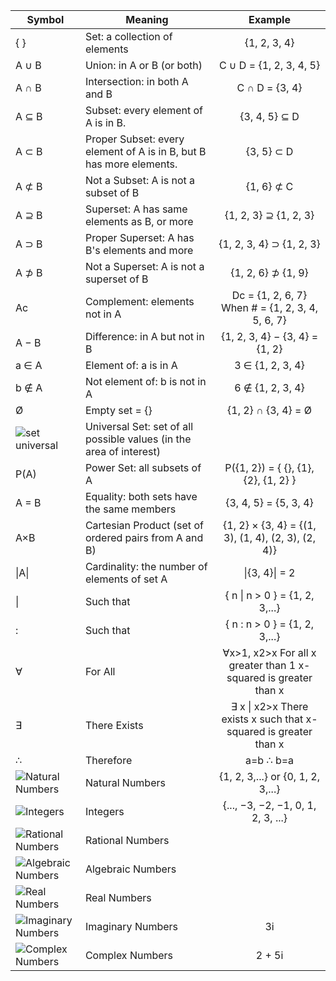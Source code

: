 
| Symbol 	| Meaning |                                                        Example                                                        	|
|--------	|----------------------------------------------------------------------	|:---------------------------------------------------------------------------------------------------------------------:	|
|   { }  	|                     Set: a collection of elements                    	|                                                      {1, 2, 3, 4}                                                     	|
|  A ∪ B 	|                     Union: in  A or  B (or both)                     	|                                                C ∪ D = {1, 2, 3, 4, 5}                                                	|
|  A ∩ B 	|                    Intersection: in both  A and  B                   	|                                                     C ∩ D = {3, 4}                                                    	|
|  A ⊆ B 	|                  Subset: every element of A is in B.                 	|                                                     {3, 4, 5} ⊆ D                                                     	|
|  A ⊂ B 	| Proper Subset: every element of A is in B,  but B has more elements. 	|                                                       {3, 5} ⊂ D                                                      	|
|  A ⊄ B 	|                 Not a Subset: A is  not a subset of B                	|                                                       {1, 6} ⊄ C                                                      	|
|  A ⊇ B 	|       Superset: A has same elements as               B, or more      	|                                                 {1, 2, 3} ⊇ {1, 2, 3}                                                 	|
|  A ⊃ B 	|             Proper Superset: A has B's  elements and more            	|                                                {1, 2, 3, 4} ⊃ {1, 2, 3}                                               	|
|  A ⊅ B 	|               Not a Superset: A is not a superset of  B              	|                                                   {1, 2, 6} ⊅ {1, 9}                                                  	|
|   Ac   	|                    Complement: elements not in  A                    	|                                   Dc = {1, 2, 6, 7}  When # = {1, 2, 3, 4, 5, 6, 7}                                   	|
|  A − B 	|                     Difference: in A but not in B                    	|                                             {1, 2, 3, 4} − {3, 4} = {1, 2}                                            	|                                               
|  a ∈ A 	|                         Element of: a is in A                        	|                                                    3 ∈ {1, 2, 3, 4}                                                   	|
|  b ∉ A 	|                     Not element of: b is not in A                    	|                                                    6 ∉ {1, 2, 3, 4}                                                   	|
|    Ø   	|                            Empty set = {}                            	|                                                  {1, 2} ∩ {3, 4} =  Ø                                                 	|
|    ![set universal](https://www.mathsisfun.com/images/symbols/set-u.svg) 	| Universal Set: set of all possible values  (in the area of interest) 	|                                                                                                                       	|
|  P(A)  	|                      Power Set: all subsets of A                     	|                                          P({1, 2}) = { {}, {1}, {2}, {1, 2} }                                         	|
|  A = B 	|               Equality: both sets have the same members              	|                                                  {3, 4, 5} = {5, 3, 4}                                                	|
|   A×B  	|        Cartesian Product  (set of  ordered pairs from A and B)       	|                                  {1, 2} × {3, 4}  = {(1, 3), (1, 4), (2, 3), (2, 4)}                                  	|
|  \|A\| 	|              Cardinality: the number of elements of set A            	|                                                     \|{3, 4}\| = 2                                                    	|
|   \|   	|                               Such that                              	|                 {               n               \|               n               > 0 } = {1, 2, 3,...}                	|
|    :   	|                               Such that                              	|                  {               n               :               n               > 0 } = {1, 2, 3,...}                	|
|    ∀   	|                                For All                               	|              ∀x>1, x2>x                For all x greater than 1 x-squared is greater than x                           	|
|    ∃   	|                             There Exists                             	| ∃ x \| x2>x                            There exists x such that x-squared is greater than x                           	|
|    ∴   	|                               Therefore                              	|                                                       a=b ∴ b=a                                                       	|
|    ![Natural Numbers](https://www.mathsisfun.com/images/symbols/set-n.svg) 	|                           Natural Numbers                            	|                                            {1, 2, 3,...} or {0, 1, 2, 3,...}                                          	|
|    ![Integers](https://www.mathsisfun.com/images/symbols/set-z.svg)  	|                               Integers                               	|                                           {..., −3, −2, −1, 0, 1, 2, 3, ...}                                          	|
|    ![Rational Numbers](https://www.mathsisfun.com/images/symbols/set-q.svg)  	|                           Rational Numbers                           	|                                                                                                                       	|
|     ![Algebraic Numbers](https://www.mathsisfun.com/images/symbols/set-a.svg) 	|                           Algebraic Numbers                          	|                                                                                                                       	|
|    ![Real Numbers](https://www.mathsisfun.com/images/symbols/set-r.svg)   	|                             Real Numbers                             	|                                                                                                                       	|
|    ![Imaginary Numbers](https://www.mathsisfun.com/images/symbols/set-i.svg)	|                           Imaginary Numbers                          	|                                                           3i                                                          	|
|    ![Complex Numbers](https://www.mathsisfun.com/images/symbols/set-c.svg)	|                            Complex Numbers                           	|                                                         2 + 5i                                                        	|

